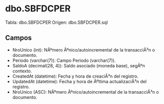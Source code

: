 ﻿# dbo.SBFDCPER

Tabla: dbo.SBFDCPER
Origen: dbo.SBFDCPER.sql

## Campos

- NroUnico (int): NÃºmero Ãºnico/autoincremental de la transacciÃ³n o documento.
- Periodo (varchar(7)): Campo Periodo (varchar(7)).
- SaldoA (decimal(28, 4)): Saldo asociado (moneda base), segÃºn contexto.
- CreatedAt (datetime): Fecha y hora de creaciÃ³n del registro.
- UpdatedAt (datetime): Fecha y hora de Ãºltima actualizaciÃ³n del registro.
- NroUnico (ASC): NÃºmero Ãºnico/autoincremental de la transacciÃ³n o documento.

